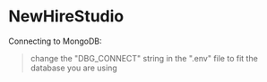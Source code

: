 # NewHireStudio

Connecting to MongoDB:

> change the "DBG_CONNECT" string in the ".env" file to fit the database you are using
